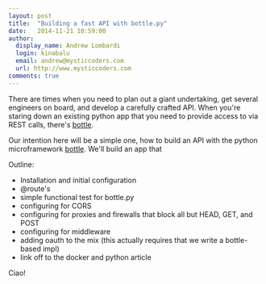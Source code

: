```yaml
---
layout: post
title:  "Building a fast API with bottle.py"
date:   2014-11-21 10:59:00
author:
  display_name: Andrew Lombardi
  login: kinabalu
  email: andrew@mysticcoders.com
  url: http://www.mysticcoders.com
comments: true
---
```


There are times when you need to plan out a giant undertaking, get several engineers on board, and develop a carefully crafted API.  When you're staring down an existing python app that you need to provide access to via REST calls, there's [bottle][bottle].

Our intention here will be a simple one, how to build an API with the python microframework [bottle][bottle].  We'll build an app that 

Outline:
- Installation and initial configuration
- @route's
- simple functional test for bottle.py
- configuring for CORS
- configuring for proxies and firewalls that block all but HEAD, GET, and POST
- configuring for middleware
- adding oauth to the mix (this actually requires that we write a bottle-based impl)
- link off to the docker and python article

Ciao!

[bottle]: http://bottlepy.org